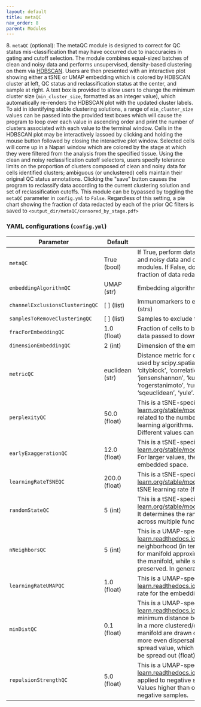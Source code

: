 ```yaml
---
layout: default
title: metaQC
nav_order: 8
parent: Modules
---
```


8\. `metaQC` (optional): The metaQC module is designed to correct for QC status mis-classification that may have occurred due to inaccuracies in gating and cutoff selection. The module combines equal-sized batches of clean and noisy data and performs unsupervised, density-based clustering on them via [HDBSCAN](https://hdbscan.readthedocs.io/en/latest/api.html). Users are then presented with an interactive plot showing either a tSNE or UMAP embedding which is colored by HDBSCAN cluster at left, QC status and reclassification status at the center, and sample at right. A text box is provided to allow users to change the minimum cluster size (`min_cluster_size`, formatted as an integer value), which automatically re-renders the HDBSCAN plot with the updated cluster labels. To aid in identifying stable clustering solutions, a range of `min_cluster_size` values can be passed into the provided text boxes which will cause the program to loop over each value in ascending order and print the number of clusters associated with each value to the terminal window. Cells in the HDBSCAN plot may be interactively lassoed by clicking and holding the mouse button followed by closing the interactive plot window. Selected cells will come up in a Napari window which are colored by the stage at which they were filtered from the analysis from the specified tissue. Using the clean and noisy reclassification cutoff selectors, users specify tolerance limits on the proportion of clusters composed of clean and noisy data for cells identified clusters; ambiguous (or unclustered) cells maintain their original QC status annotations. Clicking the "save" button causes the program to reclassify data according to the current clustering solution and set of reclassification cutoffs. This module can be bypassed by toggling the `metaQC` parameter in `config.yml` to `False`. Regardless of this setting, a pie chart showing the fraction of data redacted by each of the prior QC filters is saved to `<output_dir/metaQC/censored_by_stage.pdf>`

### YAML configurations (`config.yml`)

| Parameter | Default | Description |
| --- | --- | --- |
| `metaQC` | True (bool) | If True, perform data reclassification based on clustering results of clean and noisy data and compute fraction of data redacted by prior QC modules. If False, do not perform data reclassification and compute fraction of data redacted by prior QC modules. |
| `embeddingAlgorithmQC` | UMAP (str) | Embedding algorithm to use for clustering (options: TSNE or UMAP) |
| `channelExclusionsClusteringQC` | [ ] (list) | Immunomarkers to exclude from clustering and all subsequent modules (strs) |
| `samplesToRemoveClusteringQC` | [ ] (list) | Samples to exclude from clustering and all subsequent modules (strs). |
| `fracForEmbeddingQC` | 1.0 (float) | Fraction of cells to be embedded (range: 0.0-1.0) limits the amount of data passed to downstream modules |
| `dimensionEmbeddingQC` | 2 (int) | Dimension of the embedding (int, typically 2) |
| `metricQC` | euclidean (str) | Distance metric for computing embedding. Choose from valid metrics used by scipy.spatial.distance.pdist: ‘braycurtis’, ‘canberra’, ‘chebyshev’, ‘cityblock’, ‘correlation’, ‘cosine’, ‘dice’, ‘euclidean’, ‘hamming’, ‘jaccard’, ‘jensenshannon’, ‘kulsinski’, ‘mahalanobis’, ‘matching’, ‘minkowski’, ‘rogerstanimoto’, ‘russellrao’, ‘seuclidean’, ‘sokalmichener’, ‘sokalsneath’, ‘sqeuclidean’, ‘yule’. |
| `perplexityQC` | 50.0 (float) | This is a tSNE-specific configuration (https://scikit-learn.org/stable/modules/generated/sklearn.manifold.TSNE.htmlRelated) related to the number of nearest neighbors used in other manifold learning algorithms. Larger datasets usually require larger perplexity. Different values can result in significantly different results. |
| `earlyExaggerationQC` | 12.0 (float) | This is a tSNE-specific configuration (https://scikit-learn.org/stable/modules/generated/sklearn.manifold.TSNE.htmlRelated). For larger values, the space between natural clusters will be larger in the embedded space. |
| `learningRateTSNEQC` | 200.0 (float) | This is a tSNE-specific configuration (https://scikit-learn.org/stable/modules/generated/sklearn.manifold.TSNE.htmlRelated). tSNE learning rate (float, typically between 10.0 and 1000.0) |
| `randomStateQC` | 5 (int) | This is a tSNE-specific configuration (https://scikit-learn.org/stable/modules/generated/sklearn.manifold.TSNE.htmlRelated). It determines the random number generator for reproducible results across multiple function calls. |
| `nNeighborsQC` | 5 (int) | This is a UMAP-specific configuration (https://umap-learn.readthedocs.io/en/latest/api.html). It determines the size of local neighborhood (in terms of number of neighboring sample points) used for manifold approximation. Larger values result in more global views of the manifold, while smaller values result in more local data being preserved. In general values should be in the range 2 to 100. |
| `learningRateUMAPQC` | 1.0 (float) | This is a UMAP-specific configuration (https://umap-learn.readthedocs.io/en/latest/api.html). It Determines the initial learning rate for the embedding optimization (float). |
| `minDistQC` | 0.1 (float) | This is a UMAP-specific configuration (https://umap-learn.readthedocs.io/en/latest/api.html). Determines the effective minimum distance between embedded points. Smaller values will result in a more clustered/clumped embedding where nearby points on the manifold are drawn closer together, while larger values will result on a more even dispersal of points. The value should be set relative to the spread value, which determines the scale at which embedded points will be spread out (float). |
| `repulsionStrengthQC` | 5.0 (float) | This is a UMAP-specific configuration (https://umap-learn.readthedocs.io/en/latest/api.html). Determines the weighting applied to negative samples in low dimensional embedding optimization. Values higher than one will result in greater weight being given to negative samples. |
